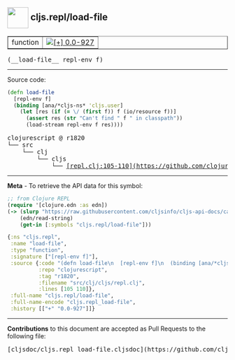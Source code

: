 ## <img width="48px" valign="middle" src="http://i.imgur.com/Hi20huC.png"> cljs.repl/load-file

 <table border="1">
<tr>

<td>function</td>
<td><a href="https://github.com/cljsinfo/cljs-api-docs/tree/0.0-927"><img valign="middle" alt="[+] 0.0-927" src="https://img.shields.io/badge/+-0.0--927-lightgrey.svg"></a> </td>
</tr>
</table>

 <samp>
(__load-file__ repl-env f)<br>
</samp>

---





Source code:

```clj
(defn load-file
  [repl-env f]
  (binding [ana/*cljs-ns* 'cljs.user]
    (let [res (if (= \/ (first f)) f (io/resource f))]
      (assert res (str "Can't find " f " in classpath"))
      (load-stream repl-env f res))))
```

 <pre>
clojurescript @ r1820
└── src
    └── clj
        └── cljs
            └── <ins>[repl.clj:105-110](https://github.com/clojure/clojurescript/blob/r1820/src/clj/cljs/repl.clj#L105-L110)</ins>
</pre>


---

__Meta__ - To retrieve the API data for this symbol:

```clj
;; from Clojure REPL
(require '[clojure.edn :as edn])
(-> (slurp "https://raw.githubusercontent.com/cljsinfo/cljs-api-docs/catalog/cljs-api.edn")
    (edn/read-string)
    (get-in [:symbols "cljs.repl/load-file"]))
```

```clj
{:ns "cljs.repl",
 :name "load-file",
 :type "function",
 :signature ["[repl-env f]"],
 :source {:code "(defn load-file\n  [repl-env f]\n  (binding [ana/*cljs-ns* 'cljs.user]\n    (let [res (if (= \\/ (first f)) f (io/resource f))]\n      (assert res (str \"Can't find \" f \" in classpath\"))\n      (load-stream repl-env f res))))",
          :repo "clojurescript",
          :tag "r1820",
          :filename "src/clj/cljs/repl.clj",
          :lines [105 110]},
 :full-name "cljs.repl/load-file",
 :full-name-encode "cljs.repl_load-file",
 :history [["+" "0.0-927"]]}

```

---

__Contributions__ to this document are accepted as Pull Requests to the following file:

 <pre>
[cljsdoc/cljs.repl_load-file.cljsdoc](https://github.com/cljsinfo/cljs-api-docs/blob/master/cljsdoc/cljs.repl_load-file.cljsdoc)
</pre>

